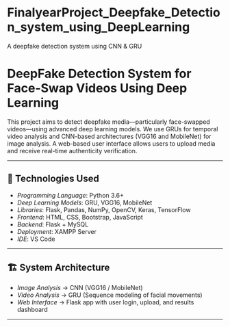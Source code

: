 # FinalyearProject_Deepfake_Detection_system_using_DeepLearning
A deepfake detection system using CNN &amp; GRU


# DeepFake Detection System for Face-Swap Videos Using Deep Learning

This project aims to detect deepfake media—particularly face-swapped videos—using advanced deep learning models. We use GRUs for temporal video analysis and CNN-based architectures (VGG16 and MobileNet) for image analysis. A web-based user interface allows users to upload media and receive real-time authenticity verification.

---

## 🧠 Technologies Used

- *Programming Language*: Python 3.6+
- *Deep Learning Models*: GRU, VGG16, MobileNet
- *Libraries*: Flask, Pandas, NumPy, OpenCV, Keras, TensorFlow
- *Frontend*: HTML, CSS, Bootstrap, JavaScript
- *Backend*: Flask + MySQL
- *Deployment*: XAMPP Server
- *IDE*: VS Code

---

## 🏗 System Architecture

- *Image Analysis* → CNN (VGG16 / MobileNet)
- *Video Analysis* → GRU (Sequence modeling of facial movements)
- *Web Interface* → Flask app with user login, upload, and results dashboard

---
